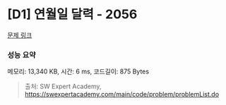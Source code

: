 # [D1] 연월일 달력 - 2056 

[문제 링크](https://swexpertacademy.com/main/code/problem/problemDetail.do?contestProbId=AV5QLkdKAz4DFAUq) 

### 성능 요약

메모리: 13,340 KB, 시간: 6 ms, 코드길이: 875 Bytes



> 출처: SW Expert Academy, https://swexpertacademy.com/main/code/problem/problemList.do